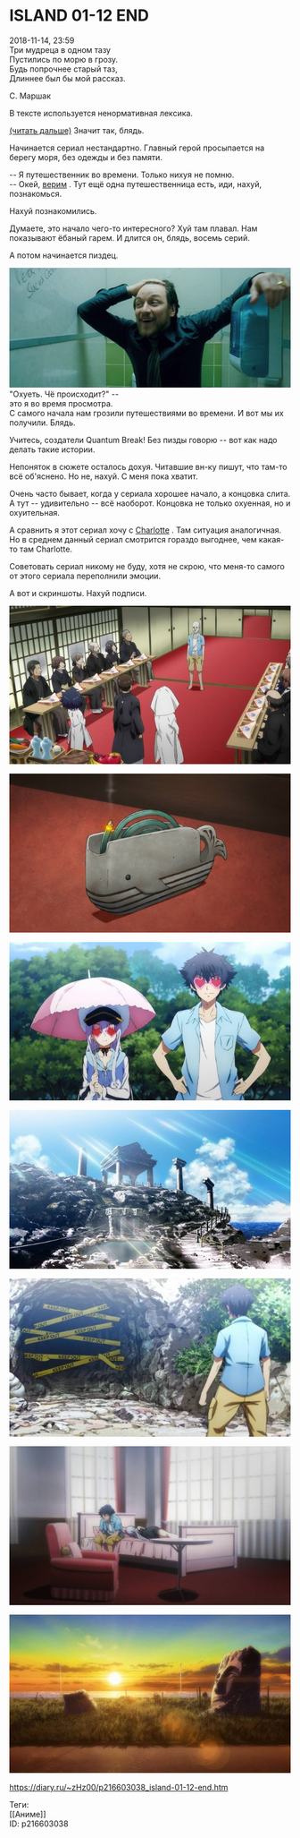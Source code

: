 ISLAND 01-12 END
=================

   
 2018-11-14, 23:59   
   Три мудреца в одном тазу   
 Пустились по морю в грозу.   
 Будь попрочнее старый таз,   
 Длиннее был бы мой рассказ.   
   
 С. Маршак    
   
 В тексте используется ненормативная лексика.   
   
  [(читать дальше)](https://zHz00.diary.ru/p216603038.htm?index=1#linkmore216603038m1)    Значит так, блядь.   
   
 Начинается сериал нестандартно. Главный герой просыпается на берегу моря, без одежды и без памяти.   
   
 -- Я путешественник во времени. Только нихуя не помню.   
 -- Окей,  [верим](https://knigogid.ru/books/813794-zemlyane/toread)  . Тут ещё одна путешественница есть, иди, нахуй, познакомься.   
   
 Нахуй познакомились.   
   
 Думаете, это начало чего-то интересного? Хуй там плавал. Нам показывают ёбаный гарем. И длится он, блядь, восемь серий.   
   
 А потом начинается пиздец.   
   
  ![](pics/vb8Cn4T.jpg)   
 "Охуеть. Чё происходит?" --   
 это я во время просмотра.    
 С самого начала нам грозили путешествиями во времени. И вот мы их получили. Блядь.   
   
 Учитесь, создатели Quantum Break! Без пизды говорю -- вот как надо делать такие истории.   
   
 Непоняток в сюжете осталось дохуя. Читавшие вн-ку пишут, что там-то всё об'яснено. Но не, нахуй. С меня пока хватит.   
   
 Очень часто бывает, когда у сериала хорошее начало, а концовка слита. А тут -- удивительно -- всё наоборот. Концовка не только охуенная, но и охуительная.   
   
 А сравнить я этот сериал хочу с  [Charlotte](Charlotte%2001-13%20END)  . Там ситуация аналогичная. Но в среднем данный сериал смотрится гораздо выгоднее, чем какая-то там Charlotte.   
   
 Советовать сериал никому не буду, хотя не скрою, что меня-то самого от этого сериала переполнили эмоции.   
   
 А вот и скриншоты. Нахуй подписи.   
    
  [![](pics/fSAVf4Yl.jpg)](https://i.imgur.com/fSAVf4Y.jpg)    
   
  [![](pics/ixSWjy1l.jpg)](https://i.imgur.com/ixSWjy1.jpg)    
   
  [![](pics/Jsa0n8Rl.jpg)](https://i.imgur.com/Jsa0n8R.jpg)    
   
  [![](pics/xlBjr7Pl.jpg)](https://i.imgur.com/xlBjr7P.jpg)    
   
  [![](pics/tf88un0l.jpg)](https://i.imgur.com/tf88un0.jpg)    
   
  [![](pics/iC6pDuyl.jpg)](https://i.imgur.com/iC6pDuy.jpg)    
   
  [![](pics/7yCEO6Vl.jpg)](https://i.imgur.com/7yCEO6V.jpg)    
    
     
    
 <https://diary.ru/~zHz00/p216603038_island-01-12-end.htm>   
   
 Теги:   
 [[Аниме]]   
 ID: p216603038